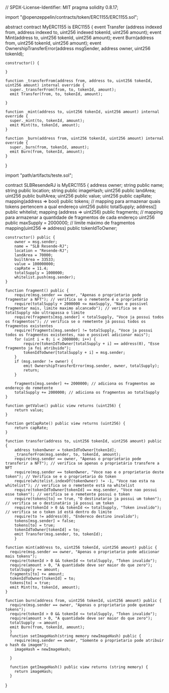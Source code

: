 // SPDX-License-Identifier: MIT
pragma solidity 0.8.17;

import "@openzeppelin/contracts/token/ERC1155/ERC1155.sol";

  abstract contract MyERC1155 is ERC1155 {
    event Transfer (address indexed from, address indexed to, uint256 indexed tokenId, uint256 amount);
    event Mint(address to, uint256 tokenId, uint256 amount);
    event Burn(address from, uint256 tokenId, uint256 amount);
    event OwnershipTransferError(address msgSender, address owner, uint256 tokenId);

    constructor() {

    }

    function _transferFrom(address from, address to, uint256 tokenId, uint256 amount) internal override {
      super._transferFrom(from, to, tokenId, amount);
      emit Transfer(from, to, tokenId, amount);

    }

    function _mint(address to, uint256 tokenId, uint256 amount) internal override {
      super._mint(to, tokenId, amount);
      emit Mint(to, tokenId, amount);
    }

    function _burn(address from, uint256 tokenId, uint256 amount) internal override {
      super._burn(from, tokenId, amount);
      emit Burn(from, tokenId, amount);
    }

  }
  
  import "path/artifacts/teste.sol";

  contract SLBResendeRJ is MyERC1155 {
    address owner;
    string public name;
    string public location;
    string public imageHash;
    uint256 public landArea;
    uint256 public builtArea;
    uint256 public value;
    uint256 public capRate;
    mapping(address => bool) public tokens; // mapping para armazenar quais tokens pertencem a qual endereço
    uint256 public totalSupply;
    address[] public whitelist;
    mapping (address => uint256) public fragments; // mapping para armazenar a quantidade de fragmentos de cada endereço
    uint256 public maxSupply = 2000000; // limite máximo de fragmentos
    mapping(uint256 => address) public tokenIdToOwner; 
    
    

    constructor() public {
        owner = msg.sender;
        name = "SLB Resende-RJ";
        location = "Resende-RJ";
        landArea = 70000;
        builtArea = 33533;
        value = 100000000;
        capRate = 11.4;
        totalSupply = 1000000;
        whitelist.push(msg.sender);
    }

    function fragment() public {
        require(msg.sender == owner, "Apenas o proprietario pode fragmentar a NFT"); // verifica se o remetente é o proprietário
        require(totalSupply + 2000000 <= maxSupply, "Nao e possivel fragmentar mais, limite maximo alcancado"); // verifica se o totalSupply não ultrapassa o limite
        require(fragments[msg.sender] < totalSupply, "Voce ja possui todos os fragmentos"); // verifica se o remetente já possui todos os fragmentos existentes
        require(fragments[msg.sender] != totalSupply, "Voce ja possui todos os fragmentos existentes, nao e possivel adicionar mais");
        for (uint i = 0; i < 2000000; i++) {
            require(tokenIdToOwner[totalSupply + i] == address(0), "Esse fragmento ja foi atribuido");
            tokenIdToOwner[totalSupply + i] = msg.sender;
        }
        if (msg.sender != owner) {
            emit OwnershipTransferError(msg.sender, owner, totalSupply);
            return;
        }

        fragments[msg.sender] += 2000000; // adiciona os fragmentos ao endereço do remetente
        totalSupply += 2000000; // adiciona os fragmentos ao totalSupply
    }

    function getValue() public view returns (uint256) {
        return value;
    }

    function getCapRate() public view returns (uint256) {
        return capRate;
    }

    function transfer(address to, uint256 tokenId, uint256 amount) public {
        address tokenOwner = tokenIdToOwner[tokenId];
        _transferFrom(msg.sender, to, tokenId, amount);
        require(msg.sender == owner, "Apenas o proprietario pode transferir a NFT"); // verifica se apenas o proprietário transfere a NFT
        require(msg.sender == tokenOwner, "Voce nao e o proprietario deste token"); // Verifica se e o proprietario do token
        require(whitelist.indexOf(tokenOwner) != -1, "Voce nao esta na whitelist"); // verifica se o remetente está na whitelist
        require(tokenIdToOwner[tokenId] == msg.sender, "Voce nao possui esse token"); // verifica se o remetente possui o token
        require(tokens[to] == true, "O destinatario ja possui um token"); // verifica se o destinatário já possui um token
        require(tokenId > 0 && tokenId <= totalSupply, "Token invalido"); // verifica se o token id está dentro do limite
        require(to != address(0), "Endereco destino invalido");
        tokens[msg.sender] = false;
        tokens[to] = true;
        tokenIdToOwner[tokenId] = to;
        emit Transfer(msg.sender, to, tokenId);
        }

    function mint(address to, uint256 tokenId, uint256 amount) public {
      require(msg.sender == owner, "Apenas o proprietario pode adicionar mais tokens");
      require(tokenId > 0 && tokenId <= totalSupply, "Token invalido");
      require(amount > 0, "A quantidade deve ser maior do que zero");
      totalSupply += amount;
      fragments[to] += amount;
      tokenIdToOwner[tokenId] = to;
      tokens[to] = true;
      emit Mint(to, tokenId, amount);
    }

    function burn(address from, uint256 tokenId, uint256 amount) public {  
      require(msg.sender == owner, "Apenas o proprietario pode queimar tokens");
      require(tokenId > 0 && tokenId <= totalSupply, "Token invalido");
      require(amount > 0, "A quantidade deve ser maior do que zero");
      totalSupply -= amount;
      emit Burn(from, tokenId, amount);
      }
      function setImageHash(string memory newImageHash) public {
        require(msg.sender == owner, "Somente o proprietario pode atribuir o hash da imagem");
        imageHash = newImageHash;
    
      }

      function getImageHash() public view returns (string memory) {
        return imageHash;
      }  

      
    



    
}
